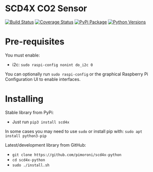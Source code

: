 # SCD4X CO2 Sensor

[![Build Status](https://img.shields.io/github/actions/workflow/status/pimoroni/scd4x-python/test.yml?branch=main)](https://github.com/pimoroni/scd4x-python/actions/workflows/test.yml)
[![Coverage Status](https://coveralls.io/repos/github/pimoroni/scd4x-python/badge.svg?branch=master)](https://coveralls.io/github/pimoroni/scd4x-python?branch=master)
[![PyPi Package](https://img.shields.io/pypi/v/scd4x.svg)](https://pypi.python.org/pypi/scd4x)
[![Python Versions](https://img.shields.io/pypi/pyversions/scd4x.svg)](https://pypi.python.org/pypi/scd4x)

# Pre-requisites

You must enable:

* i2c: `sudo raspi-config nonint do_i2c 0`

You can optionally run `sudo raspi-config` or the graphical Raspberry Pi Configuration UI to enable interfaces.

# Installing

Stable library from PyPi:

* Just run `pip3 install scd4x`

In some cases you may need to use `sudo` or install pip with: `sudo apt install python3-pip`

Latest/development library from GitHub:

* `git clone https://github.com/pimoroni/scd4x-python`
* `cd scd4x-python`
* `sudo ./install.sh`

